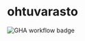 # ohtuvarasto

![GHA workflow badge](https://github.com/neakovalainen/ohtuvarasto/workflows/CI/badge.svg)
